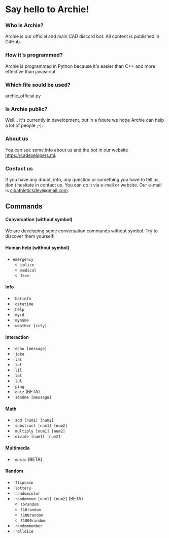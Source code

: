 # Say hello to Archie!
### Who is Archie?
Archie is our official and main CAD discord bot. All content is published in GitHub.
### How it's programmed?
Archie is programmed in Python because it's easier than C++ and more effective than javascript.
### Which file sould be used?
archie_official.py
### Is Archie public?
Well... it's currently in development, but in a future we hope Archie can help a lot of people ;-).
### About us
You can see some info about us and the bot in our website https://cadevelopers.ml.
### Contact us
If you have any doubt, info, any question or something you have to tell us, don't hesitate in contact us. You can do it via e-mail or website. Our e-mail is cibathleticsdev@gmail.com.

## Commands
#### Conversation (without symbol)
We are developing some conversation commands without symbol. Try to discover them yourself!

#### Human help (without symbol)
   - ```emergency```
     - ```police```
     - ```medical```
     - ```fire```

#### Info
   - ```!botinfo```
   - ```!datetime```
   - ```!help```
   - ```!myid```
   - ```!myname```
   - ```!weather [city]```

#### Interaction
   - ```!echo [message]```
   - ```!joke```
   - ```!lal```
   - ```!lel```
   - ```!lil```
   - ```!lol```
   - ```!lul```
   - ```!ping```
   - ```!quiz``` (BETA)
   - ```!sendme [message]```

#### Math
   - ```!add [num1] [num2]```
   - ```!substract [num1] [num2]```
   - ```!multiply [num1] [num2]```
   - ```!divide [num1] [num2]```

#### Multimedia
   - ```!music``` (BETA)

#### Random
   - ```!flipcoin```
   - ```!lottery```
   - ```!randomcolor```
   - ```!randomnum [num1] [num2]``` (BETA)
     - ```!5random```
     - ```!10random```
     - ```!100random```
     - ```!1000random```
   - ```!randommember```
   - ```!rolldice```
